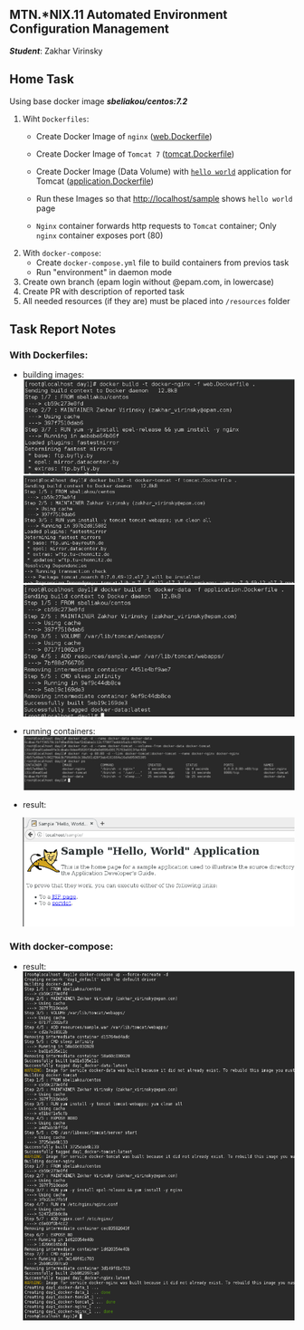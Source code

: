 MTN.*NIX.11 Automated Environment Configuration Management
---

***Student***: Zakhar Virinsky

Home Task
---

Using base docker image ***sbeliakou/centos:7.2***

1. Wiht ```Dockerfiles```:
    - Create Docker Image of ```nginx``` ([web.Dockerfile](/web.Dockerfile))
    - Create Docker Image of ```Tomcat 7``` ([tomcat.Dockerfile](/tomcat.Dockerfile))
    - Create Docker Image (Data Volume) with [```hello world```](https://tomcat.apache.org/tomcat-7.0-doc/appdev/sample/sample.war) application for Tomcat ([application.Dockerfile](application.Dockerfile))
    - Run these Images so that [http://localhost/sample](http://localhost/sample) shows ```hello world``` page

    - ```Nginx``` container forwards http requests to ```Tomcat``` container; Only ```nginx``` container exposes port (80)
2. With ```docker-compose```:
    - Create ```docker-compose.yml``` file to build containers from previos task
    - Run "environment" in daemon mode
3. Create own branch (epam login without @epam.com, in lowercase)
4. Create PR with description of reported task
6. All needed resources (if they are) must be placed into ```/resources``` folder

Task Report Notes
---
### With Dockerfiles:   
  * building images:  
	<img src="resources/0-1.PNG">  
	<img src="resources/0-2.PNG">  
	<img src="resources/0-3.PNG">

  * running containers:  
	<img src="resources/1-1.PNG">
  * result:  
  
	<img src="resources/1-2.PNG">
	
### With docker-compose:
  
  * result:
	<img src="resources/2-0.png">